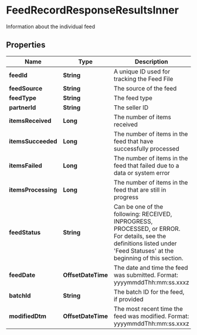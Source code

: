 

# FeedRecordResponseResultsInner

Information about the individual feed

## Properties

| Name | Type | Description | Notes |
|------------ | ------------- | ------------- | -------------|
|**feedId** | **String** | A unique ID used for tracking the Feed File |  [optional] |
|**feedSource** | **String** | The source of the feed |  [optional] |
|**feedType** | **String** | The feed type |  [optional] |
|**partnerId** | **String** | The seller ID |  [optional] |
|**itemsReceived** | **Long** | The number of items received |  [optional] |
|**itemsSucceeded** | **Long** | The number of items in the feed that have successfully processed |  [optional] |
|**itemsFailed** | **Long** | The number of items in the feed that failed due to a data or system error |  [optional] |
|**itemsProcessing** | **Long** | The number of items in the feed that are still in progress |  [optional] |
|**feedStatus** | **String** | Can be one of the following: RECEIVED, INPROGRESS, PROCESSED, or ERROR. For details, see the definitions listed under &#39;Feed Statuses&#39; at the beginning of this section. |  [optional] |
|**feedDate** | **OffsetDateTime** | The date and time the feed was submitted. Format: yyyymmddThh:mm:ss.xxxz |  [optional] |
|**batchId** | **String** | The batch ID for the feed, if provided |  [optional] |
|**modifiedDtm** | **OffsetDateTime** | The most recent time the feed was modified. Format: yyyymmddThh:mm:ss.xxxz |  [optional] |



